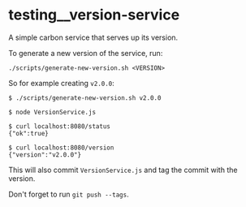 # testing__version-service
A simple carbon service that serves up its version.

To generate a new version of the service, run:

```
./scripts/generate-new-version.sh <VERSION>
```

So for example creating `v2.0.0`:

```
$ ./scripts/generate-new-version.sh v2.0.0

$ node VersionService.js

$ curl localhost:8080/status
{"ok":true}

$ curl localhost:8080/version
{"version":"v2.0.0"}
```

This will also commit `VersionService.js` and tag the commit with the version.

Don't forget to run `git push --tags`.